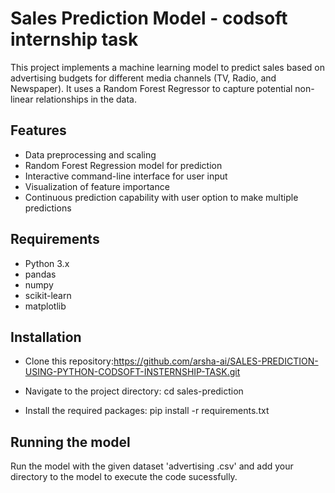 
# Sales Prediction Model - codsoft internship task

This project implements a machine learning model to predict sales based on advertising budgets for different media channels (TV, Radio, and Newspaper). It uses a Random Forest Regressor to capture potential non-linear relationships in the data.


## Features

- Data preprocessing and scaling
- Random Forest Regression model for prediction
- Interactive command-line interface for user input
- Visualization of feature importance
- Continuous prediction capability with user option to make multiple predictions


## Requirements

- Python 3.x
- pandas
- numpy
- scikit-learn
- matplotlib
##  Installation

-  Clone this repository:https://github.com/arsha-ai/SALES-PREDICTION-USING-PYTHON-CODSOFT-INSTERNSHIP-TASK.git

-  Navigate to the project directory: cd sales-prediction

- Install the required packages: pip install -r requirements.txt


## Running the model

Run the model with the given dataset 'advertising .csv' and add your directory to the model to execute the code sucessfully.
